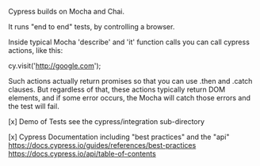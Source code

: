 Cypress builds on Mocha and Chai.

It runs "end to end" tests, by controlling a browser.

Inside typical Mocha 'describe' and 'it' function calls you can call cypress actions, like this:

cy.visit('http://google.com');

Such actions actually return promises so that you can use .then and .catch clauses. But regardless of that, these actions typically return DOM elements, and if some error occurs, the Mocha will catch those errors and the test will fail.

[x] Demo of Tests
see the cypress/integration sub-directory

[x] Cypress Documentation including "best practices" and the "api"
https://docs.cypress.io/guides/references/best-practices
https://docs.cypress.io/api/table-of-contents
